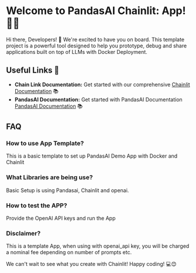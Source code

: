 # Welcome to PandasAI Chainlit: App! 🚀🤖

Hi there, Developers! 👋 We're excited to have you on board. This template project is a powerful tool designed to help you prototype, debug and share applications built on top of LLMs with Docker Deployment.

## Useful Links 🔗

- **Chain Link Documentation:** Get started with our comprehensive [Chainlit Documentation](https://docs.chainlit.io) 📚
- **PandasAI Documentation:** Get started with PandasAI Documentation [PandasAI Documentation](https://pandas-ai.readthedocs.io/en/latest/) 📚

## FAQ
### How to use App Template?
This is a basic template to set up PandasAI Demo App with Docker and Chainlit

### What Libraries are being use?
Basic Setup is using Pandasai, Chainlit and openai.

### How to test the APP?
Provide the OpenAI API keys and run the App

### Disclaimer?
This is a template App, when using with openai_api key, you will be charged a nominal fee depending
on number of prompts etc.

We can't wait to see what you create with Chainlit! Happy coding! 💻😊